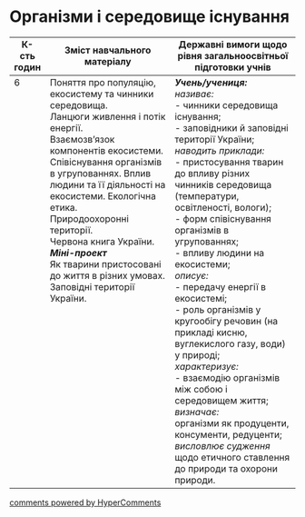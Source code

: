 <div id="hypercomments_widget" class="js-hypercomments-widget invisible"></div>

# Організми і середовище існування

<table>
  <tr>
    <td width="10%" align="center"><b>К-сть годин</b></td>  
    <td width="45%" align="center"><b>Зміст навчального матеріалу</b></td>
    <td width="45%" align="center"><b>Державні вимоги щодо рівня загальноосвітньої підготовки учнів</b></td>
  </tr>
<tbody>
  <tr>
<td width="10%" style="vertical-align:top !important;">6</td>
    <td width="45%" style="vertical-align:top !important;">
Поняття про популяцію, екосистему та чинники середовища. <br> 
Ланцюги живлення і потік енергії.<br>
Взаємозв’язок  компонентів екосистеми. Співіснування організмів в угрупованнях.  Вплив людини та її діяльності на екосистеми. Екологічна етика.<br>
Природоохоронні території.<br>
Червона книга України.<br>
<b><i>Міні-проект</b></i><br>
Як тварини пристосовані до життя в різних умовах.<br>
Заповідні території України.
</td>
    <td width="45%" style="vertical-align:top !important;">
<i><b>Учень/учениця:</b></i><br>
<i>називає:</i> <br>
- чинники середовища існування; <br>
- заповідники й заповідні території України;<br>
<i>наводить приклади:</i><br>
- пристосування тварин до впливу різних чинників середовища (температури, освітленості, вологи);<br>
- форм співіснування організмів в угрупованнях;<br>
- впливу людини на екосистеми;<br>
<i>описує:</i><br>
- передачу енергії в екосистемі;<br>
- роль організмів у кругообігу речовин (на прикладі кисню, вуглекислого газу, води) у природі;  <br>
<i>характеризує:</i><br>
- взаємодію організмів між собою і середовищем життя;<br>
<i>визначає:</i><br>
організми як продуценти, консументи, редуценти; <br>
<i>висловлює судження</i> <br>
щодо етичного ставлення до природи та охорони природи.</td>
  </tr>
</tbody>
</table>

<div class="js-hypercomments-container">
<a href="http://hypercomments.com" class="hc-link" title="comments widget">comments powered by HyperComments</a>
</div>